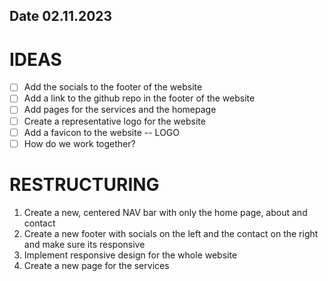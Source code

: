 ## Date 02.11.2023

# IDEAS
- [ ] Add the socials to the footer of the website
- [ ] Add a link to the github repo in the footer of the website
- [ ] Add pages for the services and the homepage
- [ ] Create a representative logo for the website
- [ ] Add a favicon to the website -- LOGO
- [ ] How do we work together?

# RESTRUCTURING
1. Create a new, centered NAV bar with only the home page, about and contact
2. Create a new footer with socials on the left and the contact on the right and make sure its responsive 
3. Implement responsive design for the whole website
4. Create a new page for the services